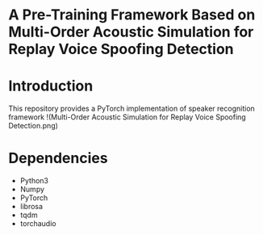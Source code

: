 # A Pre-Training Framework Based on Multi-Order Acoustic Simulation for Replay Voice Spoofing Detection

# Introduction

This repository provides a PyTorch implementation of speaker recognition framework
!(Multi-Order Acoustic Simulation for Replay Voice Spoofing Detection.png)


# Dependencies

- Python3
- Numpy
- PyTorch
- librosa
- tqdm
- torchaudio
